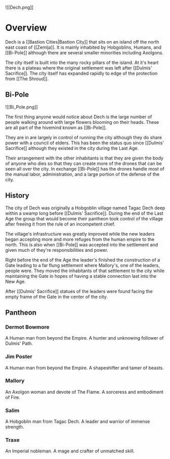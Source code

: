 ![[Dech.png]]
# Overview
 
Dech is a [[Bastion Cities|Bastion City]] that sits on an island off the north east coast of [[Zemlja]]. It is mainly inhabited by Hobgoblins, Humans, and [[Bi-Pole]] although there are several smaller minorities including Axolgons.

The city itself is built into the many rocky pillars of the island. At it's heart there is a plateau where the original settlement was left after [[Dulmis' Sacrifice]]. The city itself has expanded rapidly to edge of the protection from [[The Shroud]].
## Bi-Pole

![[Bi_Pole.png]]
 
The first thing anyone would notice about Dech is the large number of people walking around with large flowers blooming on their heads. These are all part of the hivemind known as [[Bi-Pole]].

They are in are largely in control of running the city although they do share power with a council of elders. This has been the status quo since [[Dulmis' Sacrifice]] although they existed in the city during the Last Age.

Their arrangement with the other inhabitants is that they are given the body of anyone who dies so that they can create more of the drones that can be seen all over the city. In exchange [[Bi-Pole]] has the drones handle most of the manual labor, administration, and a large portion of the defense of the city.

 
## History

The city of Dech was originally a Hobgoblin village named Tagac Dech deep within a swamp long before [[Dulmis' Sacrifice]]. During the end of the Last Age the group that would become their pantheon took control of the village after freeing it from the rule of an incompetent chief.

The village's infrastructure was greatly improved while the new leaders began accepting more and more refuges from the human empire to the north. This is also when [[Bi-Pole]] was accepted into the settlement and given much of they're responsibilities and power.

Right before the end of the Age the leader's finished the construction of a Gate leading to a far flung settlement where Mallory's, one of the leaders, people were. They moved the inhabitants of that settlement to the city while maintaining the Gate in hopes of having a stable connection last into the New Age.

After [[Dulmis' Sacrifice]] statues of the leaders were found facing the empty frame of the Gate in the center of the city.

## Pantheon
### Dermot Bowmore

A Human man from beyond the Empire.
A hunter and unknowing follower of Dulmis' Path.
### Jim Poster

A Human man from beyond the Empire.
A shapeshifter and tamer of beasts.
### Mallory

An Axolgon woman and devote of The Flame.
A sorceress and embodiment of Fire.
### Salim

A Hobgoblin man from Tagac Dech.
A leader and warrior of immense strength.
### Traxe

An Imperial nobleman.
A mage and crafter of unmatched skill.